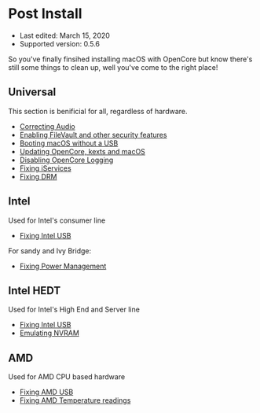 # Post Install

* Last edited: March 15, 2020
* Supported version: 0.5.6

So you've finally finsihed installing macOS with OpenCore but know there's still some things to clean up, well you've come to the right place!

## Universal

This section is benificial for all, regardless of hardware.

* [Correcting Audio](/post-install/audio.md)
* [Enabling FileVault and other security features](/post-install/security.md)
* [Booting macOS without a USB](/post-install/oc2hdd.md)
* [Updating OpenCore, kexts and macOS](/post-install/update.md)
* [Disabling OpenCore Logging](/troubleshooting/debug.md)
* [Fixing iServices](/post-install/iservices.md)
* [Fixing DRM](/post-install/drm.md)

## Intel

Used for Intel's consumer line

* [Fixing Intel USB](https://usb-map.gitbook.io/project/)


For sandy and Ivy Bridge:
* [Fixing Power Management](https://github.com/Piker-Alpha/ssdtPRGen.sh)

## Intel HEDT

Used for Intel's High End and Server line

* [Fixing Intel USB](https://usb-map.gitbook.io/project/)
* [Emulating NVRAM](/post-install/nvram.md)

## AMD

Used for AMD CPU based hardware

* [Fixing AMD USB](https://github.com/khronokernel/Opencore-Vanilla-Desktop-Guide/blob/master/AMD/AMD-USB-map.md)
* [Fixing AMD Temperature readings](https://github.com/trulyspinach/SMCAMDProcessor)
